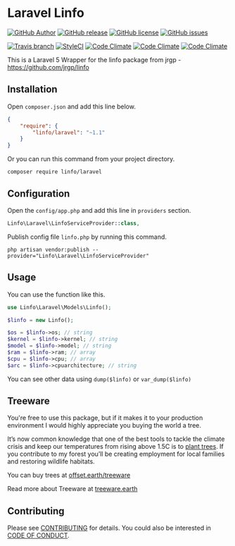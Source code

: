 # Laravel Linfo

[![GitHub Author](https://img.shields.io/badge/author-@astrotomic-orange.svg?style=flat-square)](https://github.com/Astrotomic)
[![GitHub release](https://img.shields.io/github/release/astrotomic/laravel-linfo.svg?style=flat-square)](https://github.com/Astrotomic/laravel-linfo/releases)
[![GitHub license](https://img.shields.io/badge/license-MIT-blue.svg?style=flat-square)](https://raw.githubusercontent.com/Astrotomic/laravel-linfo/master/LICENSE)
[![GitHub issues](https://img.shields.io/github/issues/Astrotomic/laravel-linfo.svg?style=flat-square)](https://github.com/Astrotomic/laravel-linfo/issues)

[![Travis branch](https://img.shields.io/travis/Astrotomic/laravel-linfo/master.svg?style=flat-square)](https://travis-ci.org/Astrotomic/laravel-linfo/branches)
[![StyleCI](https://styleci.io/repos/42302702/shield)](https://styleci.io/repos/42302702)
[![Code Climate](https://img.shields.io/codeclimate/github/Astrotomic/laravel-linfo.svg?style=flat-square)](https://codeclimate.com/github/Astrotomic/laravel-linfo)
[![Code Climate](https://img.shields.io/codeclimate/coverage/github/Astrotomic/laravel-linfo.svg?style=flat-square)](https://codeclimate.com/github/Astrotomic/laravel-linfo/coverage)
[![Code Climate](https://img.shields.io/codeclimate/issues/github/Astrotomic/laravel-linfo.svg?style=flat-square)](https://codeclimate.com/github/Astrotomic/laravel-linfo/issues)

This is a Laravel 5 Wrapper for the linfo package from jrgp - https://github.com/jrgp/linfo

## Installation

Open `composer.json` and add this line below.

```json
{
    "require": {
        "linfo/laravel": "~1.1"
    }
}
```

Or you can run this command from your project directory.

```console
composer require linfo/laravel
```

## Configuration

Open the `config/app.php` and add this line in `providers` section.

```php
Linfo\Laravel\LinfoServiceProvider::class,
```

Publish config file `linfo.php` by running this command.

```console
php artisan vendor:publish --provider="Linfo\Laravel\LinfoServiceProvider"
```

## Usage

You can use the function like this.

```php
use Linfo\Laravel\Models\Linfo();

$linfo = new Linfo();

$os = $linfo->os; // string
$kernel = $linfo->kernel; // string
$model = $linfo->model; // string
$ram = $linfo->ram; // array
$cpu = $linfo->cpu; // array
$arc = $linfo->cpuarchitecture; // string

```

You can see other data using `dump($linfo)` or `var_dump($linfo)`

## Treeware

You're free to use this package, but if it makes it to your production environment I would highly appreciate you buying the world a tree.

It’s now common knowledge that one of the best tools to tackle the climate crisis and keep our temperatures from rising above 1.5C is to [plant trees](https://www.bbc.co.uk/news/science-environment-48870920). If you contribute to my forest you’ll be creating employment for local families and restoring wildlife habitats.

You can buy trees at [offset.earth/treeware](https://plant.treeware.earth/Astrotomic/laravel-linfo)

Read more about Treeware at [treeware.earth](https://treeware.earth)

## Contributing

Please see [CONTRIBUTING](https://github.com/Astrotomic/.github/blob/master/CONTRIBUTING.md) for details. You could also be interested in [CODE OF CONDUCT](https://github.com/Astrotomic/.github/blob/master/CODE_OF_CONDUCT.md).
